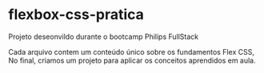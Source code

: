 # flexbox-css-pratica

Projeto deseonvildo durante o bootcamp Philips FullStack

Cada arquivo contem um conteúdo único sobre os fundamentos Flex CSS,
No final, criamos um projeto para aplicar os conceitos aprendidos em aula.